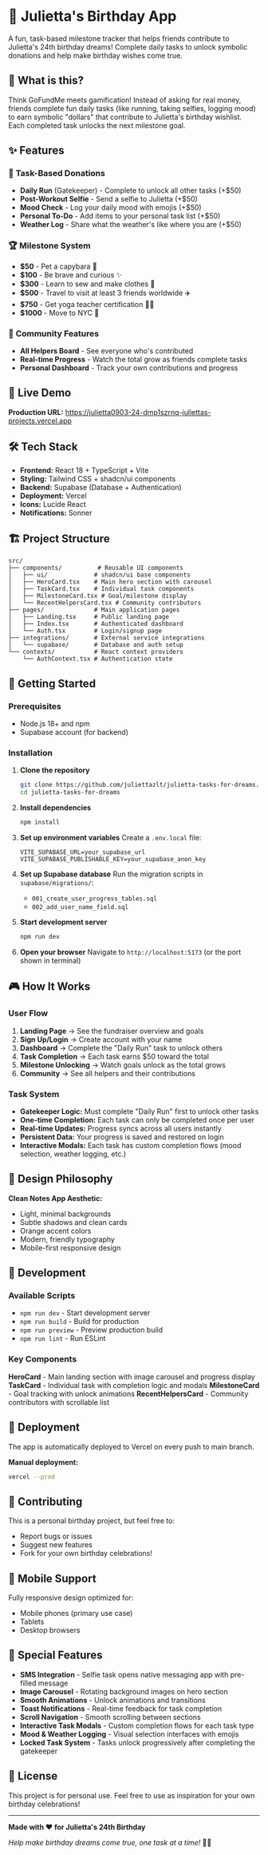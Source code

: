 # 🎂 Julietta's Birthday App

A fun, task-based milestone tracker that helps friends contribute to Julietta's 24th birthday dreams! Complete daily tasks to unlock symbolic donations and help make birthday wishes come true.

## 🌟 What is this?

Think GoFundMe meets gamification! Instead of asking for real money, friends complete fun daily tasks (like running, taking selfies, logging mood) to earn symbolic "dollars" that contribute to Julietta's birthday wishlist. Each completed task unlocks the next milestone goal.

## ✨ Features

### 🎯 **Task-Based Donations**
- **Daily Run** (Gatekeeper) - Complete to unlock all other tasks (+$50)
- **Post-Workout Selfie** - Send a selfie to Julietta (+$50)
- **Mood Check** - Log your daily mood with emojis (+$50)
- **Personal To-Do** - Add items to your personal task list (+$50)
- **Weather Log** - Share what the weather's like where you are (+$50)

### 🏆 **Milestone System**
- **$50** - Pet a capybara 🦫
- **$100** - Be brave and curious ✨
- **$300** - Learn to sew and make clothes 👗
- **$500** - Travel to visit at least 3 friends worldwide ✈️
- **$750** - Get yoga teacher certification 🧘‍♀️
- **$1000** - Move to NYC 🗽

### 👥 **Community Features**
- **All Helpers Board** - See everyone who's contributed
- **Real-time Progress** - Watch the total grow as friends complete tasks
- **Personal Dashboard** - Track your own contributions and progress

## 🚀 Live Demo

**Production URL:** https://julietta0903-24-dmp1szrnq-juliettas-projects.vercel.app

## 🛠️ Tech Stack

- **Frontend:** React 18 + TypeScript + Vite
- **Styling:** Tailwind CSS + shadcn/ui components
- **Backend:** Supabase (Database + Authentication)
- **Deployment:** Vercel
- **Icons:** Lucide React
- **Notifications:** Sonner

## 🏗️ Project Structure

```
src/
├── components/          # Reusable UI components
│   ├── ui/             # shadcn/ui base components
│   ├── HeroCard.tsx    # Main hero section with carousel
│   ├── TaskCard.tsx    # Individual task components
│   ├── MilestoneCard.tsx # Goal/milestone display
│   └── RecentHelpersCard.tsx # Community contributors
├── pages/              # Main application pages
│   ├── Landing.tsx     # Public landing page
│   ├── Index.tsx       # Authenticated dashboard
│   └── Auth.tsx        # Login/signup page
├── integrations/       # External service integrations
│   └── supabase/       # Database and auth setup
└── contexts/           # React context providers
    └── AuthContext.tsx # Authentication state
```

## 🚀 Getting Started

### Prerequisites
- Node.js 18+ and npm
- Supabase account (for backend)

### Installation

1. **Clone the repository**
   ```bash
   git clone https://github.com/juliettazlt/julietta-tasks-for-dreams.git
   cd julietta-tasks-for-dreams
   ```

2. **Install dependencies**
   ```bash
   npm install
   ```

3. **Set up environment variables**
   Create a `.env.local` file:
   ```env
   VITE_SUPABASE_URL=your_supabase_url
   VITE_SUPABASE_PUBLISHABLE_KEY=your_supabase_anon_key
   ```

4. **Set up Supabase database**
   Run the migration scripts in `supabase/migrations/`:
   - `001_create_user_progress_tables.sql`
   - `002_add_user_name_field.sql`

5. **Start development server**
   ```bash
   npm run dev
   ```

6. **Open your browser**
   Navigate to `http://localhost:5173` (or the port shown in terminal)

## 🎮 How It Works

### User Flow
1. **Landing Page** → See the fundraiser overview and goals
2. **Sign Up/Login** → Create account with your name
3. **Dashboard** → Complete the "Daily Run" task to unlock others
4. **Task Completion** → Each task earns $50 toward the total
5. **Milestone Unlocking** → Watch goals unlock as the total grows
6. **Community** → See all helpers and their contributions

### Task System
- **Gatekeeper Logic:** Must complete "Daily Run" first to unlock other tasks
- **One-time Completion:** Each task can only be completed once per user
- **Real-time Updates:** Progress syncs across all users instantly
- **Persistent Data:** Your progress is saved and restored on login
- **Interactive Modals:** Each task has custom completion flows (mood selection, weather logging, etc.)

## 🎨 Design Philosophy

**Clean Notes App Aesthetic:**
- Light, minimal backgrounds
- Subtle shadows and clean cards
- Orange accent colors
- Modern, friendly typography
- Mobile-first responsive design

## 🔧 Development

### Available Scripts
- `npm run dev` - Start development server
- `npm run build` - Build for production
- `npm run preview` - Preview production build
- `npm run lint` - Run ESLint

### Key Components

**HeroCard** - Main landing section with image carousel and progress display
**TaskCard** - Individual task with completion logic and modals
**MilestoneCard** - Goal tracking with unlock animations
**RecentHelpersCard** - Community contributors with scrollable list

## 🚀 Deployment

The app is automatically deployed to Vercel on every push to main branch.

**Manual deployment:**
```bash
vercel --prod
```

## 🤝 Contributing

This is a personal birthday project, but feel free to:
- Report bugs or issues
- Suggest new features
- Fork for your own birthday celebrations!

## 📱 Mobile Support

Fully responsive design optimized for:
- Mobile phones (primary use case)
- Tablets
- Desktop browsers

## 🎉 Special Features

- **SMS Integration** - Selfie task opens native messaging app with pre-filled message
- **Image Carousel** - Rotating background images on hero section
- **Smooth Animations** - Unlock animations and transitions
- **Toast Notifications** - Real-time feedback for task completion
- **Scroll Navigation** - Smooth scrolling between sections
- **Interactive Task Modals** - Custom completion flows for each task type
- **Mood & Weather Logging** - Visual selection interfaces with emojis
- **Locked Task System** - Tasks unlock progressively after completing the gatekeeper

## 📄 License

This project is for personal use. Feel free to use as inspiration for your own birthday celebrations!

---

**Made with ❤️ for Julietta's 24th Birthday**

*Help make birthday dreams come true, one task at a time!* 🎂✨